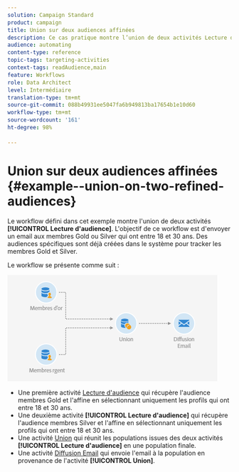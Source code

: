 ```yaml
---
solution: Campaign Standard
product: campaign
title: Union sur deux audiences affinées
description: Ce cas pratique montre l’union de deux activités Lecture d’audience.
audience: automating
content-type: reference
topic-tags: targeting-activities
context-tags: readAudience,main
feature: Workflows
role: Data Architect
level: Intermédiaire
translation-type: tm+mt
source-git-commit: 088b49931ee5047fa6b949813ba17654b1e10d60
workflow-type: tm+mt
source-wordcount: '161'
ht-degree: 98%

---
```



# Union sur deux audiences affinées {#example--union-on-two-refined-audiences}

Le workflow défini dans cet exemple montre l&#39;union de deux activités **[!UICONTROL Lecture d&#39;audience]**. L&#39;objectif de ce workflow est d&#39;envoyer un email aux membres Gold ou Silver qui ont entre 18 et 30 ans. Des audiences spécifiques sont déjà créées dans le système pour tracker les membres Gold et Silver.

Le workflow se présente comme suit :

![](assets/readaudience_activity_example1.png)

* Une première activité [Lecture d&#39;audience](../../automating/using/read-audience.md) qui récupère l&#39;audience membres Gold et l&#39;affine en sélectionnant uniquement les profils qui ont entre 18 et 30 ans.
* Une deuxième activité **[!UICONTROL Lecture d&#39;audience]** qui récupère l&#39;audience membres Silver et l&#39;affine en sélectionnant uniquement les profils qui ont entre 18 et 30 ans.
* Une activité [Union](../../automating/using/union.md) qui réunit les populations issues des deux activités **[!UICONTROL Lecture d&#39;audience]** en une population finale.
* Une activité [Diffusion Email](../../automating/using/email-delivery.md) qui envoie l&#39;email à la population en provenance de l&#39;activité **[!UICONTROL Union]**.
